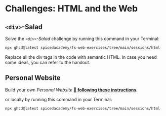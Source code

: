 # Challenges: HTML and the Web

## `<div>`-Salad

Solve the _`<div>`-Salad_ challenge by running this command in your Terminal:

```bash
npx ghcd@latest spicedacademy/fs-web-exercises/tree/main/sessions/html-and-the-web/div-salad
```

Replace all the div tags in the code with semantic HTML. In case you need some ideas, you can refer
to the handout.

## Personal Website

Build your own _Personal Website_
[🔗 **following these instructions**](https://github.com/spicedacademy/fs-web-exercises/tree/main/sessions/html-and-the-web/personal-website).

or locally by running this command in your Terminal:

```bash
npx ghcd@latest spicedacademy/fs-web-exercises/tree/main/sessions/html-and-the-web/personal-website
```
